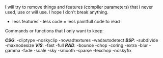 I will try to remove things and features (compiler parameters) that i never used, use or will use. I hope I don't break anything.
- less features - less code = less paintfull code to read

Commands or functions that I only want to keep:

***CSG***: -cliptype -noskyclip -nowadtextures -wadautodetect
***BSP***: -subdivide -maxnodesize
***VIS***: -fast -full
***RAD***: -bounce -chop -coring -extra -blur -gamma -fade -scale -sky -smooth -sparse -texchop -noskyfix
